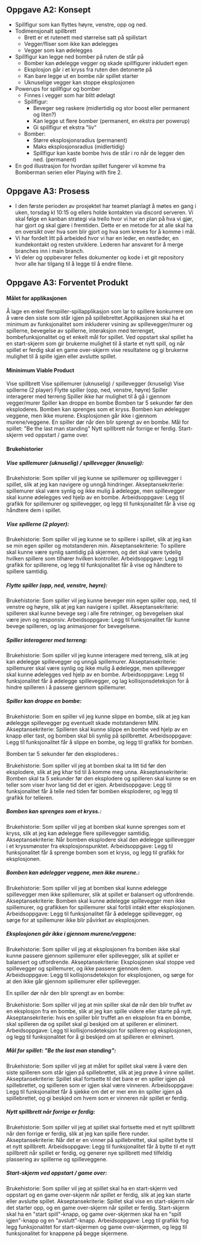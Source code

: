 ## Oppgave A2: Konsept
* Spillfigur som kan flyttes høyre, venstre, opp og ned.
* Todimensjonalt spillbrett
    * Brett er et rutenett med størrelse satt på spillstart
    * Vegger/fliser som ikke kan ødelegges
    * Vegger som kan ødelegges
* Spillfigur kan legge ned bomber på ruten de står på
    * Bomber kan ødelegge vegger og skade spillfigurer inkludert egen
    * Eksplosjon går i et kryss fra ruten den detonerte på
    * Kan bare legge ut en bombe når spillet starter
    * Uknuselige vegger kan stoppe eksplosjonen
* Powerups for spillfigur og bomber
    * Finnes i vegger som har blitt ødelagt
    * Spillfigur:
        * Beveger seg raskere (midlertidig og stor boost eller permanent og liten?)
        * Kan legge ut flere bomber (permanent, en ekstra per powerup)
        * Gi spillfigur et ekstra "liv"
    * Bomber:
        * Større eksplosjonsradius (permanent)
        * Maks eksplosjonsradius (midlertidig)
        * Spillfigur kan kaste bombe hvis de står i ro når de legger den ned. (permanent)
* En god illustrasjon for hvordan spillet fungerer vil komme fra Bomberman serien eller Playing with fire 2.



## Oppgave A3: Prosess
* I den første perioden av prosjektet har teamet planlagt å møtes en gang i uken, torsdag kl 10:15 og ellers  holde kontakten via discord serveren. Vi skal følge en kanban strategi via trello hvor vi har en plan på hva vi gjør, har gjort og skal gjøre i fremtiden. Dette er en metode for at alle skal ha en oversikt over hva som blir gjort og hva som kreves for å komme i mål.
* Vi har fordelt litt på arbeided hvor vi har en leder, en nestleder, en kundekontakt og resten utviklere. Lederen har ansvaret for å merge branches inn i main branch.
* Vi deler og oppbevarer felles dokumenter og kode i et git repository hvor alle har tilgang til å legge til å endre filene.

## Oppgave A3: Forventet Produkt

#### Målet for applikasjonen
Å lage en enkel flerspiller-spillapplikasjon som lar to spillere konkurrere om å være den siste som står igjen på spillebrettet.Applikasjonen skal ha et minimum av funksjonalitet som inkluderer vsining av spillevegger/murer og spillerne, bevegelse av spillerne, interaksjon med terrenget, bombefunksjonalitet og et enkelt mål for spillet. Ved oppstart skal spillet ha en start-skjerm som gir brukerne mulighet til å starte et nytt spill, og når  spillet er ferdig skal en game over-skjerm vise resultatene og gi brukerne mulighet  til å spille igjen eller avslutte spillet.

#### Mininimum Viable Product

Vise spillbrett
Vise spillemurer (uknuselig) / spillevegger (knuselig)
Vise spillerne (2 player)
Flytte spiller (opp, ned, venstre, høyre)
Spiller interagerer med terreng
Spiller ikke har mulighet til å gå i gjennom vegger/murer
Spiller kan droppe en bombe
Bomben tar 5 sekunder før den eksploderes.
Bomben kan sprenges som et kryss.
Bomben kan ødelegger veggene, men ikke murene.
Eksplosjonen går ikke i gjennom murene/veggene.
En spiller dør når den blir sprengt av en bombe.
Mål for spillet: "Be the last man standing"
Nytt spillbrett når forrige er ferdig.
Start-skjerm ved oppstart / game over.

#### Brukehistorier

##### Vise spillemurer (uknuselig) / spillevegger (knuselig):

Brukehistorie: Som spiller vil jeg kunne se spillemurer og spillevegger i spillet, slik at jeg kan  navigere og unngå hindringer.
Akseptansekriterie: spillemurer skal være synlig og ikke mulig å ødelegge, men spillevegger skal kunne ødelegges ved hjelp av en bombe.
Arbeidsoppgave: Legg til grafikk for spillemurer og spillevegger, og legg til funksjonalitet får å vise og håndtere dem i spillet.

##### Vise spillerne (2 player):

Brukehistorie: Som spiller vil jeg kunne se to spillere i spillet, slik at jeg kan  se min egen spiller og motstanderen min.
Akseptansekriterie: To spillere skal kunne være synlig samtidig på skjermen, og det skal være tydelig hvilken spillere som tilhører hvilken kontroller.
Arbeidsoppgave: Legg til grafikk for spillerene, og legg til funksjonalitet får å vise og håndtere to spillere samtidig.

##### Flytte spiller (opp, ned, venstre, høyre):

Brukehistorie: Som spiller vil jeg kunne beveger min egen spiller opp, ned, til venstre og høyre, slik at jeg kan navigere i spillet.
Akseptansekriterie: spilleren skal kunne bevege seg i alle fire retninger, og bevegelsen skal være jevn og responsiv.
Arbeidsoppgave: Legg til funksjonalitet får kunne bevege spilleren, og lag animasjoner for bevegelsene.

##### Spiller interagerer med terreng:

Brukehistorie: Som spiller vil jeg kunne interagere med terreng, slik at jeg kan ødelegge spillevegger og unngå spillemurer.
Akseptansekriterie: spillemurer skal være synlig og ikke mulig å ødelegge, men spillevegger skal kunne ødelegges ved hjelp av en bombe.
Arbeidsoppgave: Legg til funksjonalitet får å ødelegge spillevegger, og lag kollisjonsdeteksjon for å hindre spilleren i å passere gjennom spillemurer.

##### Spiller kan droppe en bombe:

Brukehistorie: Som en spiller vil jeg kunne slippe en bombe, slik at jeg kan ødelegge spillevegger pg eventuelt skade motstanderen MIN.
Akseptansekriterie: Spilleren skal kunne slippe en bombe ved hjelp av en knapp eller tast, og bomben skal bli synlig på spillbrettet.
Arbeidsoppgave: Legg til funksjonalitet får å slippe en bombe, og legg til grafikk for bomben.

Bomben tar 5 sekunder før den eksploderes.:

Brukehistorie: Som spiller vil jeg at bomben skal ta litt tid før den eksplodere, slik at jeg khar tid til å komme meg unna.
Akseptansekriterie: Bomben skal ta 5 sekunder før den eksplodere og spilleren skal kunne se en teller som viser hvor lang tid det er igjen.
Arbeidsoppgave: Legg til funksjonalitet får å telle ned tiden før bomben eksploderer, og legg til grafikk for telleren.

##### Bomben kan sprenges som et kryss.:

Brukehistorie: Som spiller vil jeg at bomben skal kunne sprenges som et kryss, slik at jeg kan  ødelegge flere spillevegger samtidig.
Akseptansekriterie: Når bomben eksplodere skal den ødelegge spillevegger i et kryssmønster fra eksplosjonspunktet.
Arbeidsoppgave: Legg til funksjonalitet får å sprenge bomben som et kryss, og legg til grafikk for eksplosjonen.

##### Bomben kan ødelegger veggene, men ikke murene.:

Brukehistorie: Som spiller vil jeg at bomben skal kunne ødelegge spillevegger men ikke spillemurer, slik at spillet er balansert og utfordrende.
Akseptansekriterie: Bomben skal kunne ødelegge spillevegger men ikke spillemurer, og grafikken for spillemurer skal forbli intakt etter eksplosjonen.
Arbeidsoppgave: Legg til funksjonalitet får å ødelegge spillevegger, og sørge for at spillemurer ikke blir påvirket av eksplosjonen.

##### Eksplosjonen går ikke i gjennom murene/veggene:

Brukehistorie: Som spiller vil jeg at eksplosjonen fra bomben ikke skal kunne passere gjennom spillemurer eller spillevegger, slik at spillet er balansert og utfordrende.
Akseptansekriterie: Eksplosjonen skal stoppe ved spillevegger og spillemurer, og ikke passere gjennom dem.
Arbeidsoppgave: Legg til kollisjonsdeteksjon for eksplosjonen, og sørge for at den ikke går gjennom spillemurer eller spillevegger.

En spiller dør når den blir sprengt av en bombe:

Brukehistorie: Som spiller vil jeg at min spiller skal dø når den blir truffet av en eksplosjon fra en bombe, slik at jeg kan spille videre eller starte på nytt.
Akseptansekriterie: hvis en spiller blir truffet an en eksplosn fra en bombe, skal spilleren dø og spillet skal gi beskjed om at spilleren er eliminert.
Arbeidsoppgave: Legg til kollisjonsdeteksjon for spilleren og eksplosjonen, og legg til funksjonalitet for å gi beskjed om at spilleren er eliminert.

##### Mål for spillet: "Be the last man standing":

Brukehistorie: Som spiller vil jeg at målet for spillet skal være å være den siste spilleren som står igjen på spillebrettet, slik at jeg prøve å vinne spillet.
Akseptansekriterie: Spillet skal fortsette til det bare er en spiller igjen på spillebrettet, og spilleren som er igjen skal være vinneren.
Arbeidsoppgave: Legg til funksjonalitet får å sjekke om det er mer enn èn spiller igjen på spillebrettet, og gi beskjed om hvem som er vinneren når spillet er ferdig.

##### Nytt spillbrett når forrige er ferdig:

Brukehistorie: Som spiller vil jeg at spillet skal fortsette med et nytt spillbrett når den forrige er ferdig, slik at jeg kan spille flere runder.
Akseptansekriterie: Når det er en vinner på spillebrettet, skal spillet bytte til et nytt spillbrett.
Arbeidsoppgave: Legg til funksjonalitet får å bytte til et nytt spillbrett når spillet er ferdig, og generer nye spillbrett med tilfeldig plassering av spillerne og spilleveggene.

##### Start-skjerm ved oppstart / game over:

Brukehistorie: Som spiller vil jeg at spillet skal ha en start-skjerm ved oppstart og en game over-skjerm når spillet er ferdig, slik at jeg kan starte eller avslutte spillet.
Akseptansekriterie: Spillet skal vise en start-skjerm når det starter opp, og en game over-skjerm når spillet er ferdig. Start-skjerm skal ha en "start spill"-knapp, og game over-skjermen skal ha en "spill igjen"-knapp og en "avslutt"-knapp.
Arbeidsoppgave: Legg til grafikk fog legg funksjonalitet for start-skjermen og game over-skjermen, og legg til funksjonalitet for knappene på begge skjermene.
